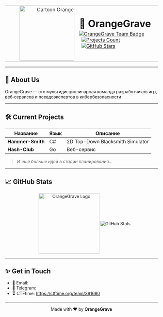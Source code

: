 <table align="center">
  <tr>
    <td align="right" valign="middle" width="220">
      <img src="https://www.jimphicdesigns.com/downloads/imgs-mockup/loading-orange.gif" alt="Cartoon Orange" width="180"/>
    </td>
    <td align="left" valign="middle">
      <h1 style="margin:0; padding:0;">🍊 OrangeGrave</h1>
      <p style="margin:4px 0 0 0;">
        <a href="https://github.com/OrangeGrave">
          <img src="https://img.shields.io/badge/Team-OrangeGrave-ff6f00?style=for-the-badge&logo=github" alt="OrangeGrave Team Badge"/>
        </a>
        <a href="https://github.com/OrangeGrave?tab=repositories" style="margin-left:8px;">
          <img src="https://img.shields.io/badge/Projects-03-blue?style=for-the-badge&logo=github" alt="Projects Count"/>
        </a>
        <a href="https://github.com/OrangeGrave/OrangeGrave/stargazers" style="margin-left:8px;">
          <img src="https://img.shields.io/github/stars/OrangeGrave/OrangeGrave?style=for-the-badge" alt="GitHub Stars"/>
        </a>
      </p>
    </td>
  </tr>
</table>


---

## 🚀 About Us

OrangeGrave — это мультидисциплинарная команда разработчиков игр, веб‑сервисов и псевдоэкспертов в кибербезопасности

---

## 🛠 Current Projects

| Название            | Язык        | Описание                                    |
|---------------------|-------------|---------------------------------------------|
| **Hammer-Smith**    | C#          | 2D Top-Down Blacksmith Simulator            |
| **Hash-Club**       | Go          | Веб-сервис                                  |

> _И ещё больше идей в стадии планирования…_

---

## 📈 GitHub Stats

<p align="center">
  <img
    src="https://github.com/user-attachments/assets/4f077777-5cb6-473c-8e3c-e055e7dc3419"
    alt="OrangeGrave Logo"
    width="200"
    style="vertical-align: middle; margin-left: 20px;"
  />
  <img
    src="https://github-readme-stats.vercel.app/api?username=OrangeGrave&show_icons=true&theme=radical"
    alt="GitHub Stats"
    style="vertical-align: middle;"
  />
</p>

---

## ✨ Get in Touch

- 📧 Email: 
- 💬 Telegram:
- ⏳ CTFtime: https://ctftime.org/team/381680

---

<p align="center">
  Made with ❤️ by <strong>OrangeGrave</strong>
</p>
